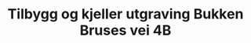 ---
layout: post
title: "Tilbygg og kjeller utgraving Bukken Bruses vei 4B"
description: ""
cardImg: "assets/img/posts/2017-10-17-tilbygg-kjeller-bukken-bruses-vei-4b/035.jpg"
images: [
    {
        src: "assets/img/posts/2017-10-17-tilbygg-kjeller-bukken-bruses-vei-4b/001.jpg",
        description: ""
    },{
        src: "assets/img/posts/2017-10-17-tilbygg-kjeller-bukken-bruses-vei-4b/002.jpg",
        description: ""
    },{
        src: "assets/img/posts/2017-10-17-tilbygg-kjeller-bukken-bruses-vei-4b/003.jpg",
        description: ""
    },{
        src: "assets/img/posts/2017-10-17-tilbygg-kjeller-bukken-bruses-vei-4b/004.jpg",
        description: ""
    },{
        src: "assets/img/posts/2017-10-17-tilbygg-kjeller-bukken-bruses-vei-4b/005.jpg",
        description: ""
    },{
        src: "assets/img/posts/2017-10-17-tilbygg-kjeller-bukken-bruses-vei-4b/006.jpg",
        description: ""
    },{
        src: "assets/img/posts/2017-10-17-tilbygg-kjeller-bukken-bruses-vei-4b/007.jpg",
        description: ""
    },{
        src: "assets/img/posts/2017-10-17-tilbygg-kjeller-bukken-bruses-vei-4b/008.jpg",
        description: ""
    },{
        src: "assets/img/posts/2017-10-17-tilbygg-kjeller-bukken-bruses-vei-4b/009.jpg",
        description: ""
    },{
        src: "assets/img/posts/2017-10-17-tilbygg-kjeller-bukken-bruses-vei-4b/010.jpg",
        description: ""
    },{
        src: "assets/img/posts/2017-10-17-tilbygg-kjeller-bukken-bruses-vei-4b/011.jpg",
        description: ""
    },{
        src: "assets/img/posts/2017-10-17-tilbygg-kjeller-bukken-bruses-vei-4b/012.jpg",
        description: ""
    },{
        src: "assets/img/posts/2017-10-17-tilbygg-kjeller-bukken-bruses-vei-4b/013.jpg",
        description: ""
    },{
        src: "assets/img/posts/2017-10-17-tilbygg-kjeller-bukken-bruses-vei-4b/014.jpg",
        description: ""
    },{
        src: "assets/img/posts/2017-10-17-tilbygg-kjeller-bukken-bruses-vei-4b/015.jpg",
        description: ""
    },{
        src: "assets/img/posts/2017-10-17-tilbygg-kjeller-bukken-bruses-vei-4b/016.jpg",
        description: ""
    },{
        src: "assets/img/posts/2017-10-17-tilbygg-kjeller-bukken-bruses-vei-4b/017.jpg",
        description: ""
    },{
        src: "assets/img/posts/2017-10-17-tilbygg-kjeller-bukken-bruses-vei-4b/018.jpg",
        description: ""
    },{
        src: "assets/img/posts/2017-10-17-tilbygg-kjeller-bukken-bruses-vei-4b/019.jpg",
        description: ""
    },{
        src: "assets/img/posts/2017-10-17-tilbygg-kjeller-bukken-bruses-vei-4b/020.jpg",
        description: ""
    },{
        src: "assets/img/posts/2017-10-17-tilbygg-kjeller-bukken-bruses-vei-4b/021.jpg",
        description: ""
    },{
        src: "assets/img/posts/2017-10-17-tilbygg-kjeller-bukken-bruses-vei-4b/022.jpg",
        description: ""
    },{
        src: "assets/img/posts/2017-10-17-tilbygg-kjeller-bukken-bruses-vei-4b/023.jpg",
        description: ""
    },{
        src: "assets/img/posts/2017-10-17-tilbygg-kjeller-bukken-bruses-vei-4b/024.jpg",
        description: ""
    },{
        src: "assets/img/posts/2017-10-17-tilbygg-kjeller-bukken-bruses-vei-4b/025.jpg",
        description: ""
    },{
        src: "assets/img/posts/2017-10-17-tilbygg-kjeller-bukken-bruses-vei-4b/026.jpg",
        description: ""
    },{
        src: "assets/img/posts/2017-10-17-tilbygg-kjeller-bukken-bruses-vei-4b/027.jpg",
        description: ""
    },{
        src: "assets/img/posts/2017-10-17-tilbygg-kjeller-bukken-bruses-vei-4b/028.jpg",
        description: ""
    },{
        src: "assets/img/posts/2017-10-17-tilbygg-kjeller-bukken-bruses-vei-4b/029.jpg",
        description: ""
    },{
        src: "assets/img/posts/2017-10-17-tilbygg-kjeller-bukken-bruses-vei-4b/030.jpg",
        description: ""
    },{
        src: "assets/img/posts/2017-10-17-tilbygg-kjeller-bukken-bruses-vei-4b/031.jpg",
        description: ""
    },{
        src: "assets/img/posts/2017-10-17-tilbygg-kjeller-bukken-bruses-vei-4b/032.jpg",
        description: ""
    },{
        src: "assets/img/posts/2017-10-17-tilbygg-kjeller-bukken-bruses-vei-4b/033.jpg",
        description: ""
    },{
        src: "assets/img/posts/2017-10-17-tilbygg-kjeller-bukken-bruses-vei-4b/034.jpg",
        description: ""
    },{
        src: "assets/img/posts/2017-10-17-tilbygg-kjeller-bukken-bruses-vei-4b/035.jpg",
        description: ""
    },{
        src: "assets/img/posts/2017-10-17-tilbygg-kjeller-bukken-bruses-vei-4b/036.jpg",
        description: ""
    },{
        src: "assets/img/posts/2017-10-17-tilbygg-kjeller-bukken-bruses-vei-4b/037.jpg",
        description: ""
    },{
        src: "assets/img/posts/2017-10-17-tilbygg-kjeller-bukken-bruses-vei-4b/038.jpg",
        description: ""
    },{
        src: "assets/img/posts/2017-10-17-tilbygg-kjeller-bukken-bruses-vei-4b/039.jpg",
        description: ""
    },{
        src: "assets/img/posts/2017-10-17-tilbygg-kjeller-bukken-bruses-vei-4b/040.jpg",
        description: ""
    },{
        src: "assets/img/posts/2017-10-17-tilbygg-kjeller-bukken-bruses-vei-4b/041.jpg",
        description: ""
    },{
        src: "assets/img/posts/2017-10-17-tilbygg-kjeller-bukken-bruses-vei-4b/042.jpg",
        description: ""
    },{
        src: "assets/img/posts/2017-10-17-tilbygg-kjeller-bukken-bruses-vei-4b/043.jpg",
        description: ""
    },{
        src: "assets/img/posts/2017-10-17-tilbygg-kjeller-bukken-bruses-vei-4b/044.jpg",
        description: ""
    },{
        src: "assets/img/posts/2017-10-17-tilbygg-kjeller-bukken-bruses-vei-4b/045.jpg",
        description: ""
    },{
        src: "assets/img/posts/2017-10-17-tilbygg-kjeller-bukken-bruses-vei-4b/046.jpg",
        description: ""
    },{
        src: "assets/img/posts/2017-10-17-tilbygg-kjeller-bukken-bruses-vei-4b/047.jpg",
        description: ""
    },{
        src: "assets/img/posts/2017-10-17-tilbygg-kjeller-bukken-bruses-vei-4b/048.jpg",
        description: ""
    }
]
---